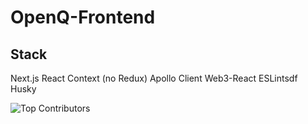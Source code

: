 # OpenQ-Frontend

## Stack
Next.js
React Context (no Redux)
Apollo Client
Web3-React
ESLintsdf
Husky
 
![Top Contributors](https://images.repography.com/23700779/FlacoJones/OpenQ-Frontend/top-contributors/fd1da444e8121befbb60b226e2e59dcf.svg)
